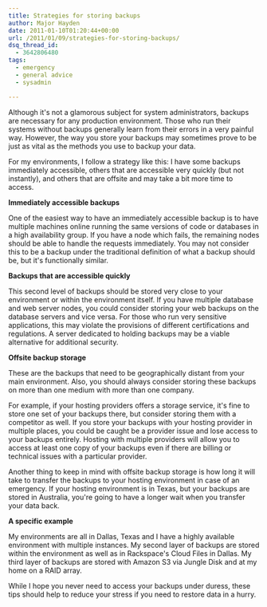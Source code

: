 ```yaml
---
title: Strategies for storing backups
author: Major Hayden
date: 2011-01-10T01:20:44+00:00
url: /2011/01/09/strategies-for-storing-backups/
dsq_thread_id:
  - 3642806480
tags:
  - emergency
  - general advice
  - sysadmin

---
```

Although it's not a glamorous subject for system administrators, backups are necessary for any production environment. Those who run their systems without backups generally learn from their errors in a very painful way. However, the way you store your backups may sometimes prove to be just as vital as the methods you use to backup your data.

For my environments, I follow a strategy like this: I have some backups immediately accessible, others that are accessible very quickly (but not instantly), and others that are offsite and may take a bit more time to access.

**Immediately accessible backups**

One of the easiest way to have an immediately accessible backup is to have multiple machines online running the same versions of code or databases in a high availability group. If you have a node which fails, the remaining nodes should be able to handle the requests immediately. You may not consider this to be a backup under the traditional definition of what a backup should be, but it's functionally similar.

**Backups that are accessible quickly**

This second level of backups should be stored very close to your environment or within the environment itself. If you have multiple database and web server nodes, you could consider storing your web backups on the database servers and vice versa. For those who run very sensitive applications, this may violate the provisions of different certifications and regulations. A server dedicated to holding backups may be a viable alternative for additional security.

**Offsite backup storage**

These are the backups that need to be geographically distant from your main environment. Also, you should always consider storing these backups on more than one medium with more than one company.

For example, if your hosting providers offers a storage service, it's fine to store one set of your backups there, but consider storing them with a competitor as well. If you store your backups with your hosting provider in multiple places, you could be caught be a provider issue and lose access to your backups entirely. Hosting with multiple providers will allow you to access at least one copy of your backups even if there are billing or technical issues with a particular provider.

Another thing to keep in mind with offsite backup storage is how long it will take to transfer the backups to your hosting environment in case of an emergency. If your hosting environment is in Texas, but your backups are stored in Australia, you're going to have a longer wait when you transfer your data back.

**A specific example**

My environments are all in Dallas, Texas and I have a highly available environment with multiple instances. My second layer of backups are stored within the environment as well as in Rackspace's Cloud Files in Dallas. My third layer of backups are stored with Amazon S3 via Jungle Disk and at my home on a RAID array.

While I hope you never need to access your backups under duress, these tips should help to reduce your stress if you need to restore data in a hurry.

